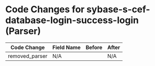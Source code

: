 # Code Changes for sybase-s-cef-database-login-success-login (Parser)

| Code Change | Field Name | Before | After |
|-------------|------------|--------|-------|
| removed_parser | N/A |  | N/A |